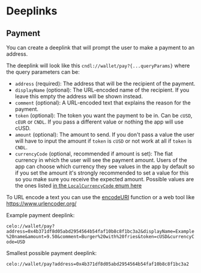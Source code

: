 # Deeplinks

## Payment

You can create a deeplink that will prompt the user to make a payment to an address.

The deeplink will look like this `cndl://wallet/pay?{...queryParams}`
where the query parameters can be:

- `address` (required): The address that will be the recipient of the payment.
- `displayName` (optional): The URL-encoded name of the recipient. If you leave this empty the address will be shown instead.
- `comment` (optional): A URL-encoded text that explains the reason for the payment.
- `token` (optional): The token you want the payment to be in. Can be `cUSD`, `cEUR` or `CNDL`. If you pass a different value or nothing the app will use cUSD.
- `amount` (optional): The amount to send. If you don't pass a value the user will have to input the amount if `token` is `cUSD` or not work at all if `token` is `CNDL`.
- `currencyCode` (optional, recommended if amount is set): The fiat currency in which the user will see the payment amount. Users of the app can choose which currency they see values in the app by default so if you set the amount it's strongly recommended to set a value for this so you make sure you receive the expected amount. Possible values are the ones listed [in the `LocalCurrencyCode` enum here](https://github.com/celo-org/wallet/blob/main/src/localCurrency/consts.ts#L2)

To URL encode a text you can use the [encodeURI](https://developer.mozilla.org/en-US/docs/Web/JavaScript/Reference/Global_Objects/encodeURI) function or a web tool like https://www.urlencoder.org/

Example payment deeplink:

`celo://wallet/pay?address=0x4b371df8d05abd2954564b54faf10b8c8f1bc3a2&displayName=Example%20name&amount=9.50&comment=Burger%20with%20fries&token=cUSD&currencyCode=USD`

Smallest possible payment deeplink:

`celo://wallet/pay?address=0x4b371df8d05abd2954564b54faf10b8c8f1bc3a2`
